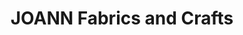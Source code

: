 ---
title: "JOANN Fabrics and Crafts"
url: /savannah-centre/joann-fabrics-and-crafts/
shop: Basteln
---
